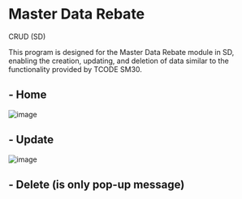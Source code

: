 # Master Data Rebate
CRUD (SD)
<p>This program is designed for the Master Data Rebate module in SD, enabling the creation, updating, and deletion of data similar to the functionality provided by TCODE SM30.</p>

## - Home
![image](https://github.com/Tediace/master-data-rebate/assets/43319929/d58ebb4d-20c9-42a3-9b6a-aaba4aeab519)

## - Update
![image](https://github.com/Tediace/master-data-rebate/assets/43319929/38c70892-c905-47a1-8ba7-5707b0a104cb)

## - Delete (is only  pop-up message)
